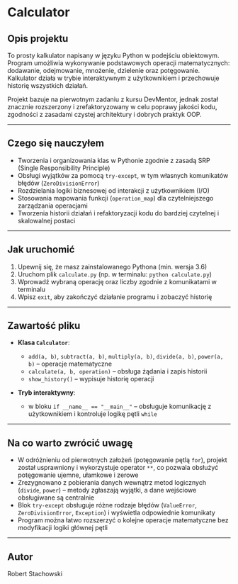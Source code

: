 # Calculator

## Opis projektu

To prosty kalkulator napisany w języku Python w podejściu obiektowym. Program umożliwia wykonywanie podstawowych operacji matematycznych: dodawanie, odejmowanie, mnożenie, dzielenie oraz potęgowanie. Kalkulator działa w trybie interaktywnym z użytkownikiem i przechowuje historię wszystkich działań.

Projekt bazuje na pierwotnym zadaniu z kursu DevMentor, jednak został znacznie rozszerzony i zrefaktoryzowany w celu poprawy jakości kodu, zgodności z zasadami czystej architektury i dobrych praktyk OOP.

---

## Czego się nauczyłem

- Tworzenia i organizowania klas w Pythonie zgodnie z zasadą SRP (Single Responsibility Principle)
- Obsługi wyjątków za pomocą `try-except`, w tym własnych komunikatów błędów (`ZeroDivisionError`)
- Rozdzielania logiki biznesowej od interakcji z użytkownikiem (I/O)
- Stosowania mapowania funkcji (`operation_map`) dla czytelniejszego zarządzania operacjami
- Tworzenia historii działań i refaktoryzacji kodu do bardziej czytelnej i skalowalnej postaci

---

## Jak uruchomić

1. Upewnij się, że masz zainstalowanego Pythona (min. wersja 3.6)
2. Uruchom plik `calculate.py` (np. w terminalu: `python calculate.py`)
3. Wprowadź wybraną operację oraz liczby zgodnie z komunikatami w terminalu
4. Wpisz `exit`, aby zakończyć działanie programu i zobaczyć historię

---

## Zawartość pliku

- **Klasa `Calculator`**:
  - `add(a, b)`, `subtract(a, b)`, `multiply(a, b)`, `divide(a, b)`, `power(a, b)` – operacje matematyczne
  - `calculate(a, b, operation)` – obsługa żądania i zapis historii
  - `show_history()` – wypisuje historię operacji

- **Tryb interaktywny**:
  - w bloku `if __name__ == "__main__"` – obsługuje komunikację z użytkownikiem i kontroluje logikę pętli `while`

---

## Na co warto zwrócić uwagę

- W odróżnieniu od pierwotnych założeń (potęgowanie pętlą `for`), projekt został usprawniony i wykorzystuje operator `**`, co pozwala obsłużyć potęgowanie ujemne, ułamkowe i zerowe
- Zrezygnowano z pobierania danych wewnątrz metod logicznych (`divide`, `power`) – metody zgłaszają wyjątki, a dane wejściowe obsługiwane są centralnie
- Blok `try-except` obsługuje różne rodzaje błędów (`ValueError`, `ZeroDivisionError`, `Exception`) i wyświetla odpowiednie komunikaty
- Program można łatwo rozszerzyć o kolejne operacje matematyczne bez modyfikacji logiki głównej pętli

---

## Autor

Robert Stachowski
